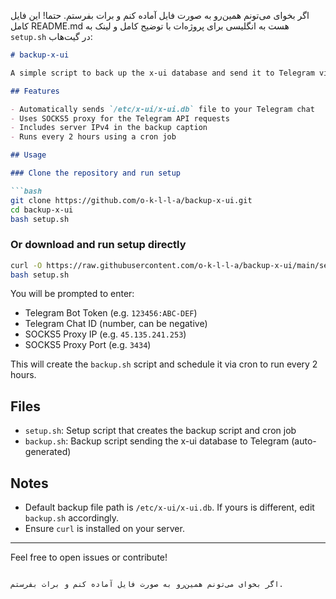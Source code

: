 
اگر بخوای می‌تونم همین‌رو به صورت فایل آماده کنم و برات بفرستم.
حتما! این فایل کامل README.md هست به انگلیسی برای پروژه‌ات با توضیح کامل و لینک به `setup.sh` در گیت‌هاب:

````markdown
# backup-x-ui

A simple script to back up the x-ui database and send it to Telegram via a SOCKS5 proxy.

## Features

- Automatically sends `/etc/x-ui/x-ui.db` file to your Telegram chat
- Uses SOCKS5 proxy for the Telegram API requests
- Includes server IPv4 in the backup caption
- Runs every 2 hours using a cron job

## Usage

### Clone the repository and run setup

```bash
git clone https://github.com/o-k-l-l-a/backup-x-ui.git
cd backup-x-ui
bash setup.sh
````

### Or download and run setup directly

```bash
curl -O https://raw.githubusercontent.com/o-k-l-l-a/backup-x-ui/main/setup.sh
bash setup.sh
```

You will be prompted to enter:

* Telegram Bot Token (e.g. `123456:ABC-DEF`)
* Telegram Chat ID (number, can be negative)
* SOCKS5 Proxy IP (e.g. `45.135.241.253`)
* SOCKS5 Proxy Port (e.g. `3434`)

This will create the `backup.sh` script and schedule it via cron to run every 2 hours.

## Files

* `setup.sh`: Setup script that creates the backup script and cron job
* `backup.sh`: Backup script sending the x-ui database to Telegram (auto-generated)

## Notes

* Default backup file path is `/etc/x-ui/x-ui.db`. If yours is different, edit `backup.sh` accordingly.
* Ensure `curl` is installed on your server.

---

Feel free to open issues or contribute!

```

اگر بخوای می‌تونم همین‌رو به صورت فایل آماده کنم و برات بفرستم.
```
